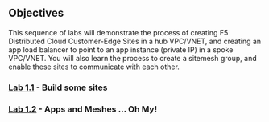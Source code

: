 ## Objectives
This sequence of labs will demonstrate the process of creating F5 Distributed Cloud Customer-Edge Sites in a hub VPC/VNET, and creating an app load balancer to point to an app instance (private IP) in a spoke VPC/VNET. 
You will also learn the process to create a sitemesh group, and enable these sites to communicate with each other.

### [Lab 1.1](lab_1.1.md) - Build some sites
### [Lab 1.2](lab_1.2.md) - Apps and Meshes ... Oh My!
